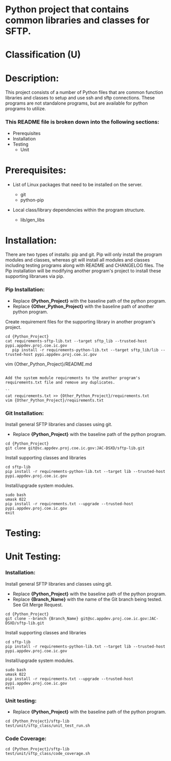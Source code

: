 # Python project that contains common libraries and classes for SFTP.
# Classification (U)

# Description:
  This project consists of a number of Python files that are common function libraries and classes to setup and use ssh and sftp connections.  These programs are not standalone programs, but are available for python programs to utilize.


###  This README file is broken down into the following sections:
 * Prerequisites
 * Installation
 * Testing
   - Unit


# Prerequisites:

  * List of Linux packages that need to be installed on the server.
    - git
    - python-pip

  * Local class/library dependencies within the program structure.
    - lib/gen_libs


# Installation:
  There are two types of installs: pip and git.  Pip will only install the program modules and classes, whereas git will install all modules and classes including testing programs along with README and CHANGELOG files.  The Pip installation will be modifying another program's project to install these supporting librarues via pip.

### Pip Installation:
  * Replace **{Python_Project}** with the baseline path of the python program.
  * Replace **{Other_Python_Project}** with the baseline path of another python program.

Create requirement files for the supporting library in another program's project.

```
cd {Python_Project}
cat requirements-sftp-lib.txt --target sftp_lib --trusted-host pypi.appdev.proj.coe.ic.gov
   pip install -r requirements-python-lib.txt --target sftp_lib/lib --trusted-host pypi.appdev.proj.coe.ic.gov

```
vim {Other_Python_Project}/README.md
```

Add the system module requirements to the another program's requirements.txt file and remove any duplicates.

``
cat requirements.txt >> {Other_Python_Project}/requirements.txt
vim {Other_Python_Project}/requirements.txt
```

### Git Installation:

Install general SFTP libraries and classes using git.
  * Replace **{Python_Project}** with the baseline path of the python program.

```
cd {Python_Project}
git clone git@sc.appdev.proj.coe.ic.gov:JAC-DSXD/sftp-lib.git
```

Install supporting classes and libraries

```
cd sftp-lib
pip install -r requirements-python-lib.txt --target lib --trusted-host pypi.appdev.proj.coe.ic.gov
```

Install/upgrade system modules.

```
sudo bash
umask 022
pip install -r requirements.txt --upgrade --trusted-host pypi.appdev.proj.coe.ic.gov
exit
```


# Testing:

# Unit Testing:

### Installation:

Install general SFTP libraries and classes using git.
  * Replace **{Python_Project}** with the baseline path of the python program.
  * Replace **{Branch_Name}** with the name of the Git branch being tested.  See Git Merge Request.

```
cd {Python_Project}
git clone --branch {Branch_Name} git@sc.appdev.proj.coe.ic.gov:JAC-DSXD/sftp-lib.git
```

Install supporting classes and libraries

```
cd sftp-lib
pip install -r requirements-python-lib.txt --target lib --trusted-host pypi.appdev.proj.coe.ic.gov
```

Install/upgrade system modules.

```
sudo bash
umask 022
pip install -r requirements.txt --upgrade --trusted-host pypi.appdev.proj.coe.ic.gov
exit
```

### Unit testing:
  * Replace **{Python_Project}** with the baseline path of the python program.

```
cd {Python_Project}/sftp-lib
test/unit/sftp_class/unit_test_run.sh
```

### Code Coverage:
```
cd {Python_Project}/sftp-lib
test/unit/sftp_class/code_coverage.sh
```

